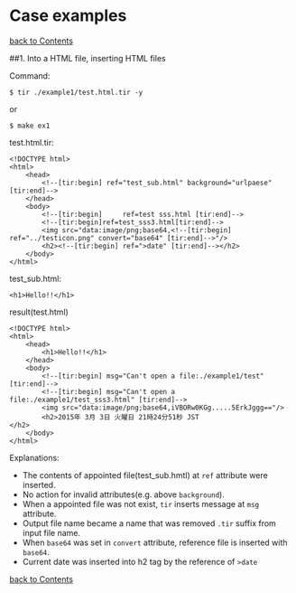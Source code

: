 Case examples
===
[back to Contents](contents.md)


##1. Into a HTML file, inserting HTML files

Command:
```
$ tir ./example1/test.html.tir -y
```
or
```
$ make ex1
```

test.html.tir:
```
<!DOCTYPE html>
<html>
	<head>
		<!--[tir:begin] ref="test_sub.html" background="urlpaese" [tir:end]-->
	</head>
	<body>
		<!--[tir:begin] 	ref=test sss.html [tir:end]-->
		<!--[tir:begin]ref=test_sss3.html[tir:end]-->
		<img src="data:image/png;base64,<!--[tir:begin] ref="../testicon.png" convert="base64" [tir:end]-->"/>
		<h2><!--[tir:begin] ref=">date" [tir:end]--></h2>
	</body>
</html>
```

test_sub.html:
```
<h1>Hello!!</h1>
```

result(test.html)
```
<!DOCTYPE html>
<html>
	<head>
		<h1>Hello!!</h1>
	</head>
	<body>
		<!--[tir:begin] msg="Can't open a file:./example1/test" [tir:end]-->
		<!--[tir:begin] msg="Can't open a file:./example1/test_sss3.html" [tir:end]-->
		<img src="data:image/png;base64,iVBORw0KGg.....5ErkJggg=="/>
		<h2>2015年 3月 3日 火曜日 21時24分51秒 JST
</h2>
	</body>
</html>
```

Explanations:
 * The contents of appointed file(test_sub.hmtl) at `ref` attribute were inserted.
 * No action for invalid attributes(e.g. above `background`).
 * When a appointed file was not exist, `tir` inserts message at `msg` attribute.
 * Output file name became a name that was removed `.tir` suffix from input file name.
 * When `base64` was set in `convert` attribute, reference file is inserted with `base64`.
 * Current date was inserted into h2 tag by the reference of `>date`

[back to Contents](contents.md)
